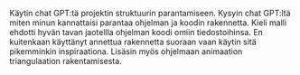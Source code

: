 Käytin chat GPT:tä projektin struktuurin parantamiseen.
    Kysyin chat GPT:ltä miten minun kannattaisi parantaa ohjelman ja koodin rakennetta. Kieli malli ehdotti hyvän tavan jaotellla ohjelman koodi omiin tiedostoihinsa. En kuitenkaan käyttänyt annettua rakennetta suoraan vaan käytin sitä pikemminkin inspiraationa.
Lisäsin myös ohjelmaan animaation triangulaation rakentamisesta.
